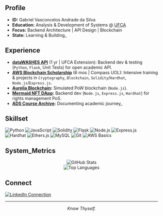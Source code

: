 ## Profile

*   **ID:** Gabriel Vasconcelos Andrade da Silva
*   **Education:** Analysis & Development of Systems @ [UFCA](https://ufca.edu.br/)
*   **Focus:** Backend Architecture | API Design | Blockchain
*   **State:** Learning & Building_

## Experience

*   **[dataWASHES API](https://github.com/gesid/dataWASHES)** (1 yr | UFCA Extension): Backend dev & testing (`Python`, `Flask`, Unit Tests) for open academic API.
*   **[AWS Blockchain Scholarship](https://github.com/vasconcel/crypto-submersion)** (6 mos | Compass UOL): Intensive training & projects in `Cryptography`, `Blockchain`, `Solidity`/`Hardhat`, `Node.js`/`Express.js`.
*   **[Aurelia Blockchain](https://github.com/vasconcel/aurelia-blockchain):** Simulated PoW blockchain (`Node.js`).
*   **[Mermaid NFT DApp](https://github.com/vasconcel/mermaid-NFT):** Backend dev (`Node.js`, `Express.js`, `Hardhat`) for rights management PoS.
*   **[ADS Course Archive](https://github.com/vasconcel/systems-analysis-development):** Documenting academic journey_

## Skillset

<p align="left">
  <img src="https://img.shields.io/badge/Python-%23000000?style=for-the-badge&logo=python&logoColor=FFFFFF" alt="Python"/>
  <img src="https://img.shields.io/badge/JavaScript-%23000000?style=for-the-badge&logo=javascript&logoColor=FFFFFF" alt="JavaScript"/>
  <img src="https://img.shields.io/badge/Solidity-%23000000?style=for-the-badge&logo=solidity&logoColor=FFFFFF" alt="Solidity"/>
  <img src="https://img.shields.io/badge/Flask-%23000000?style=for-the-badge&logo=flask&logoColor=FFFFFF" alt="Flask"/>
  <img src="https://img.shields.io/badge/Node.js-%23000000?style=for-the-badge&logo=node.js&logoColor=FFFFFF" alt="Node.js"/>
  <img src="https://img.shields.io/badge/Express-%23000000?style=for-the-badge&logo=express&logoColor=FFFFFF" alt="Express.js"/>
  <img src="https://img.shields.io/badge/Hardhat-%23000000?style=for-the-badge&logo=hardhat&logoColor=FFFFFF" alt="Hardhat"/>
  <img src="https://img.shields.io/badge/Ethers.js-%23000000?style=for-the-badge&logo=ethereum&logoColor=FFFFFF" alt="Ethers.js"/>
  <img src="https://img.shields.io/badge/MySQL-%23000000?style=for-the-badge&logo=mysql&logoColor=FFFFFF" alt="MySQL"/>
  <img src="https://img.shields.io/badge/Git-%23000000?style=for-the-badge&logo=git&logoColor=FFFFFF" alt="Git"/>
  <img src="https://img.shields.io/badge/AWS-%23000000?style=for-the-badge&logo=amazon-aws&logoColor=FFFFFF" alt="AWS Basics"/>
</p>

## System_Metrics

<p align="center">
  <img src="https://github-readme-stats.vercel.app/api?username=vasconcel&show_icons=true&theme=tokyonight&hide_border=true&count_private=true&icon_color=FFFFFF&text_color=FFFFFF&bg_color=000000&title_color=FFFFFF" alt="GitHub Stats" />
  <br/>
  <img src="https://github-readme-stats.vercel.app/api/top-langs/?username=vasconcel&layout=compact&theme=tokyonight&hide_border=true&langs_count=6&card_width=320&text_color=FFFFFF&bg_color=000000&title_color=FFFFFF" alt="Top Languages" />
</p>

## Connect

<div>
  <a target="_blank" href="https://www.linkedin.com/in/devitruvius"><img src="https://img.shields.io/badge/LinkedIn-%23000000?style=for-the-badge&logo=linkedin&logoColor=FFFFFF" target="_blank" alt="LinkedIn Connection"></a>
</div>

---
<p align="center">
  <i>Know Thyself.</i>
</p>
